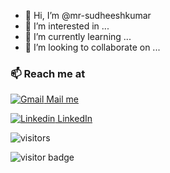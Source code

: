 - 👋 Hi, I’m @mr-sudheeshkumar
- 👀 I’m interested in ...
- 🌱 I’m currently learning ...
- 💞️ I’m looking to collaborate on ...
### 📫 Reach me at 
[![Gmail](https://img.shields.io/badge/Gmail-D14836?style=for-the-badge&logo=gmail&logoColor=white) Mail me](https://mail.google.com/mail/?view=cm&fs=1&to=sudhikumar8055@gmail.com)


[![Linkedin](https://img.shields.io/badge/LinkedIn-0077B5?style=for-the-badge&logo=linkedin&logoColor=white) LinkedIn](http://www.linkedin.com/in/sudheeshkumar-44b772194/)


![visitors](https://img.shields.io/badge/Profile%20Visitors-172B4D?style=for-the-badge&logo=Opsgenie&logoColor=white)<p  align="left" >
<img src="https://visitor-badge.laobi.icu/badge?page_id=mr-sudheeshkumar" alt="visitor badge"/>       
</p>

<!---
mr-sudheeshkumar/mr-sudheeshkumar is a ✨ special ✨ repository because its `README.md` (this file) appears on your GitHub profile.
You can click the Preview link to take a look at your changes.
--->
